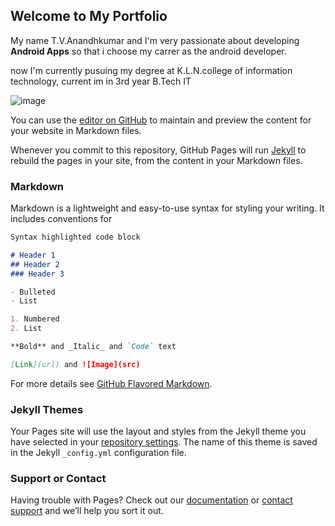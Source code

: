 ## Welcome to My Portfolio

My name T.V.Anandhkumar and I'm very passionate about developing **Android Apps** 
so that i choose my carrer as the android developer.

now I'm currently pusuing my degree at K.L.N.college of information technology, current im in 3rd year B.Tech IT  

![image](https://avatars0.githubusercontent.com/u/40862674?s=400&u=10cd64f070b51ed2f6bdb6adf0fda17ba4092a47&v=4)

You can use the [editor on GitHub](https://github.com/AnandhkumarTV/portfolio/edit/master/README.md) to maintain and preview the content for your website in Markdown files.

Whenever you commit to this repository, GitHub Pages will run [Jekyll](https://jekyllrb.com/) to rebuild the pages in your site, from the content in your Markdown files.

### Markdown

Markdown is a lightweight and easy-to-use syntax for styling your writing. It includes conventions for

```markdown
Syntax highlighted code block

# Header 1
## Header 2
### Header 3

- Bulleted
- List

1. Numbered
2. List

**Bold** and _Italic_ and `Code` text

[Link](url) and ![Image](src)
```

For more details see [GitHub Flavored Markdown](https://guides.github.com/features/mastering-markdown/).

### Jekyll Themes

Your Pages site will use the layout and styles from the Jekyll theme you have selected in your [repository settings](https://github.com/AnandhkumarTV/portfolio/settings). The name of this theme is saved in the Jekyll `_config.yml` configuration file.

### Support or Contact

Having trouble with Pages? Check out our [documentation](https://help.github.com/categories/github-pages-basics/) or [contact support](https://github.com/contact) and we’ll help you sort it out.
